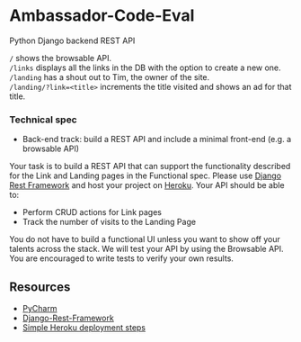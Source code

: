 # Ambassador-Code-Eval
Python Django backend REST API

`/` shows the browsable API.   
`/links` displays all the links in the DB with the option to create a new one.   
`/landing` has a shout out to Tim, the owner of the site.   
`/landing/?link=<title>` increments the title visited and shows an ad for that title.

### Technical spec

-	Back-end track: build a REST API and include a minimal front-end (e.g. a browsable API)

Your task is to build a REST API that can support the functionality described for the Link and Landing pages in the Functional spec. Please use [Django Rest Framework](http://www.django-rest-framework.org/) and host your project on [Heroku](https://dashboard.heroku.com). Your API should be able to:

-	Perform CRUD actions for Link pages
-	Track the number of visits to the Landing Page

You do not have to build a functional UI unless you want to show off your talents across the stack. We will test your API by using the Browsable API. You are encouraged to write tests to verify your own results.


## Resources
 - [PyCharm](https://www.jetbrains.com/help/pycharm/2016.3/creating-and-running-your-first-django-project.html)   
 - [Django-Rest-Framework](http://www.django-rest-framework.org/tutorial/quickstart/)   
 - [Simple Heroku deployment steps](https://www.dropbox.com/s/68sc3ihna7qdaiu/test.py?dl=0)   